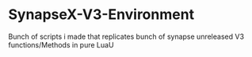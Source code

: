 # SynapseX-V3-Environment
Bunch of scripts i made that replicates bunch of synapse unreleased V3 functions/Methods in pure LuaU
